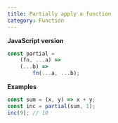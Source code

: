 ```yaml
---
title: Partially apply a function
category: Function
---
```


**JavaScript version**

```js
const partial =
    (fn, ...a) =>
    (...b) =>
        fn(...a, ...b);
```

**Examples**

```js
const sum = (x, y) => x + y;
const inc = partial(sum, 1);
inc(9); // 10
```
